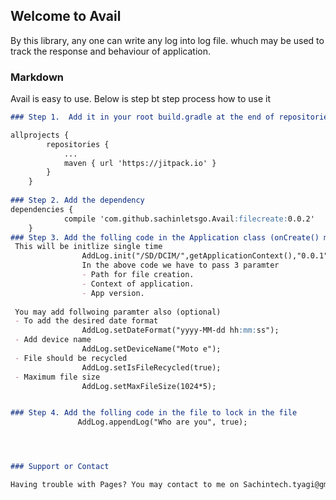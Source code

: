 ## Welcome to Avail

By this library, any one can write any log into log file. whuch may be used to track the response and behaviour of application. 

### Markdown

Avail is easy to use. Below is step bt step process how to use it

```markdown
### Step 1.  Add it in your root build.gradle at the end of repositories:

allprojects {
		repositories {
			...
			maven { url 'https://jitpack.io' }
		}
	}
  
### Step 2. Add the dependency
dependencies {
	        compile 'com.github.sachinletsgo.Avail:filecreate:0.0.2'
	}
### Step 3. Add the folling code in the Application class (onCreate() method)
 This will be initlize single time 
                AddLog.init("/SD/DCIM/",getApplicationContext(),"0.0.1");
                In the above code we have to pass 3 paramter
                - Path for file creation.
                - Context of application.
                - App version.
                
 You may add follwoing paramter also (optional) 
 - To add the desired date format
                AddLog.setDateFormat("yyyy-MM-dd hh:mm:ss");
 - Add device name 
                AddLog.setDeviceName("Moto e");
 - File should be recycled
                AddLog.setIsFileRecycled(true);
 - Maximum file size  
                AddLog.setMaxFileSize(1024*5);


### Step 4. Add the folling code in the file to lock in the file
               AddLog.appendLog("Who are you", true);




### Support or Contact

Having trouble with Pages? You may contact to me on Sachintech.tyagi@gmail.com.
